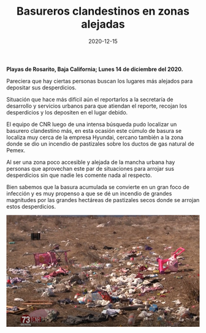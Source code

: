 ﻿---
layout: blog
title:  "Basureros clandestinos en zonas alejadas"
date:   2020-12-15
categories: rosarito
permalink: /:categories/:title:output_ext
image: /img/cnr/2020-12-15-basureros-clandestinos.jpeg
alt: "Basureros clandestinos en zonas alejadas"
autor: 
---
 
**Playas de Rosarito, Baja California; Lunes 14 de diciembre del 2020.**


Pareciera que hay ciertas personas buscan los lugares más alejados para depositar sus desperdicios.


Situación que hace más difícil aún el reportarlos a la secretaría de desarrollo y servicios urbanos para que atiendan el reporte, recojan los desperdicios y los depositen en el lugar debido.


El equipo de CNR luego de una intensa búsqueda pudo localizar un basurero clandestino más, en esta ocasión este cúmulo de basura se localiza muy cerca de la empresa Hyundai, cercano también a la zona donde se dio un incendio de pastizales sobre los ductos de gas natural de Pemex.


Al ser una zona poco accesible y alejada de la mancha urbana hay personas que aprovechan este par de situaciones para arrojar sus desperdicios sin que nadie les comente nada al respecto.


Bien sabemos que la basura acumulada se convierte en un gran foco de infección y es muy propenso a que se dé un incendio de grandes magnitudes por las grandes hectáreas de pastizales secos donde se arrojan estos desperdicios.

<div id="carouselExampleSlidesOnly" class="carousel slide" data-ride="carousel">
  <div class="carousel-inner">
    <div class="carousel-item active">
       <img class="d-block w-100" src="/img/cnr/2020-12-15-basureros-clandestinos.jpeg" loading="lazy"  alt="Basureros clandestinos en zonas alejadas">
    </div>
  </div>
</div>